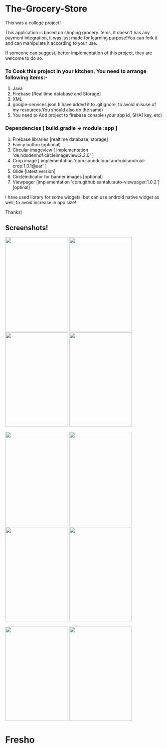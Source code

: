 # The-Grocery-Store

This was a college project!

This application is based on shoping grocery items, it doesn't has any payment integration, it was just made for learning purpose!You can fork it and can manipulate it according to your use.

If someone can suggest, better implementation of this project, they are welcome to do so.

### To Cook this project in your kitchen, You need to arrange following items:-

1. Java
2. Firebase [Real time database and Storage]
3. XML
4. google-services.json (I have added it to .gitignore, to avoid misuse of my resources.You should also do the same)
5. You need to Add project to firebase console (your app id, SHA1 key, etc)

### Dependencies [ build.gradle -> module :app ]
1. Firebase libraries [realtime database, storage]
2. Fancy button (optional)
3. Circular imageview [ implementation 'de.hdodenhof:circleimageview:2.2.0' ]
4. Crop image [ implementation 'com.soundcloud.android:android-crop:1.0.1@aar' ]
5. Glide [latest version]
6. Circleindicator for banner images [optional]
7. Viewpager [implementation 'com.github.santalu:auto-viewpager:1.0.2'] [optinal]

I have used library for some widgets, but can use android native widget as well, to avoid increase in app size!

Thanks!

## Screenshots!

<img src="https://user-images.githubusercontent.com/37202284/83412428-b11f5a80-a437-11ea-802c-10878f3a3f38.png" width="200" height="300"/> <img src="https://user-images.githubusercontent.com/37202284/83412524-d6ac6400-a437-11ea-818b-8bda2dcef52d.png" width="200" height="300"/> <img src="https://user-images.githubusercontent.com/37202284/83412480-c4322a80-a437-11ea-9a97-e186bcdf39ed.png" width="200" height="300"/>  <img src="https://user-images.githubusercontent.com/37202284/83412553-e75cda00-a437-11ea-9a68-f5a84071e08d.png" width="200" height="300"/>

       
 <img src="https://user-images.githubusercontent.com/37202284/83412610-0a878980-a438-11ea-97f8-e01d0579bd2d.png" width="200" height="300"/>  <img src="https://user-images.githubusercontent.com/37202284/83412648-1a9f6900-a438-11ea-8fef-805a902126ac.png" width="200" height="300"/> <img src="https://user-images.githubusercontent.com/37202284/83412667-268b2b00-a438-11ea-9ae7-22d300bed21b.png" width="200" height="300"/> <img src="https://user-images.githubusercontent.com/37202284/83412786-59352380-a438-11ea-9d34-58feb94198e5.png" width="200" height="300"/>


<img src="https://user-images.githubusercontent.com/37202284/83412792-5b977d80-a438-11ea-9aca-cf32b316add5.png" width="200" height="300"/> <img src="https://user-images.githubusercontent.com/37202284/83412797-5cc8aa80-a438-11ea-9366-f9b64b3c6cf8.png" width="200" height="300"/>
# Fresho
